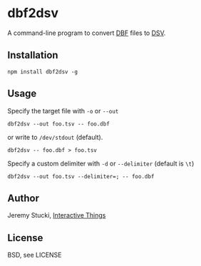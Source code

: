 # dbf2dsv

A command-line program to convert [DBF](http://www.digitalpreservation.gov/formats/fdd/fdd000325.shtml) files to [DSV](http://en.wikipedia.org/wiki/Delimiter-separated_values).

## Installation

```shell
npm install dbf2dsv -g
```

## Usage

Specify the target file with `-o` or `--out`

```shell
dbf2dsv --out foo.tsv -- foo.dbf
```

or write to `/dev/stdout` (default).

```shell
dbf2dsv -- foo.dbf > foo.tsv
```

Specify a custom delimiter with `-d` or `--delimiter` (default is `\t`)

```shell
dbf2dsv --out foo.tsv --delimiter=; -- foo.dbf
```

## Author

Jeremy Stucki, [Interactive Things](http://interactivethings.com)

## License

BSD, see LICENSE